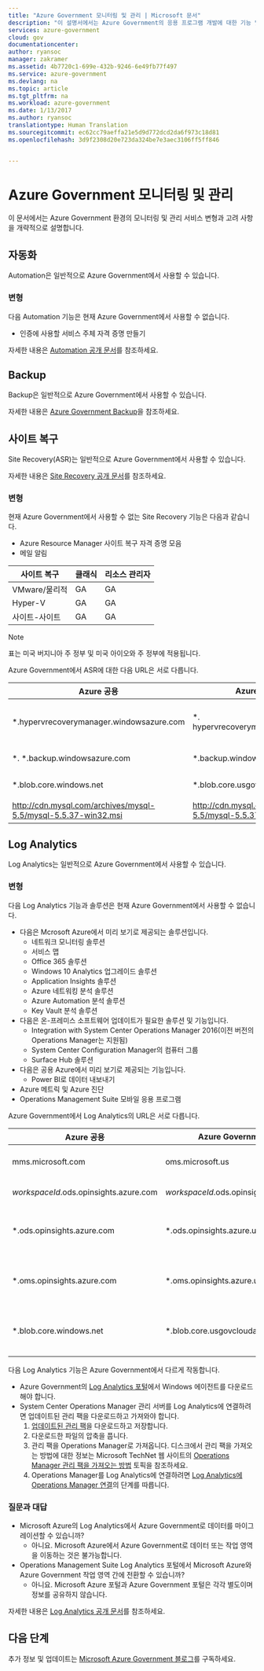 ```yaml
---
title: "Azure Government 모니터링 및 관리 | Microsoft 문서"
description: "이 설명서에서는 Azure Government의 응용 프로그램 개발에 대한 기능 및 지침을 비교합니다."
services: azure-government
cloud: gov
documentationcenter: 
author: ryansoc
manager: zakramer
ms.assetid: 4b7720c1-699e-432b-9246-6e49fb77f497
ms.service: azure-government
ms.devlang: na
ms.topic: article
ms.tgt_pltfrm: na
ms.workload: azure-government
ms.date: 1/13/2017
ms.author: ryansoc
translationtype: Human Translation
ms.sourcegitcommit: ec62cc79aeffa21e5d9d772dcd2da6f973c18d81
ms.openlocfilehash: 3d9f2308d20e723da324be7e3aec3106ff5ff846


---
```

# <a name="azure-government-monitoring--management"></a>Azure Government 모니터링 및 관리
이 문서에서는 Azure Government 환경의 모니터링 및 관리 서비스 변형과 고려 사항을 개략적으로 설명합니다.

## <a name="automation"></a>자동화
Automation은 일반적으로 Azure Government에서 사용할 수 있습니다.

### <a name="variations"></a>변형
다음 Automation 기능은 현재 Azure Government에서 사용할 수 없습니다.

* 인증에 사용할 서비스 주체 자격 증명 만들기

자세한 내용은 [Automation 공개 문서](../automation/automation-intro.md)를 참조하세요.

## <a name="backup"></a>Backup
Backup은 일반적으로 Azure Government에서 사용할 수 있습니다.

자세한 내용은 [Azure Government Backup](documentation-government-services-backup.md)을 참조하세요.

## <a name="site-recovery"></a>사이트 복구
Site Recovery(ASR)는 일반적으로 Azure Government에서 사용할 수 있습니다.

자세한 내용은 [Site Recovery 공개 문서](../site-recovery/site-recovery-overview.md)를 참조하세요.

### <a name="variations"></a>변형
현재 Azure Government에서 사용할 수 없는 Site Recovery 기능은 다음과 같습니다.

* Azure Resource Manager 사이트 복구 자격 증명 모음
* 메일 알림

| 사이트 복구 | 클래식 | 리소스 관리자 |
| --- | --- | --- |
| VMware/물리적  | GA | GA |
| Hyper-V | GA | GA |
| 사이트-사이트 | GA | GA |

>[!NOTE]
>표는 미국 버지니아 주 정부 및 미국 아이오와 주 정부에 적용됩니다.

Azure Government에서 ASR에 대한 다음 URL은 서로 다릅니다.

| Azure 공용 | Azure Government | 참고 사항 |
| --- | --- | --- |
| *.hypervrecoverymanager.windowsazure.com | *. hypervrecoverymanager.windowsazure.us | Site Recovery 서비스 액세스 |
| *. *.backup.windowsazure.com  | *.backup.windowsazure.us | 보호 서비스 액세스 |
| *.blob.core.windows.net | *.blob.core.usgovcloudapi.net | VM 스냅숏 저장 |
| http://cdn.mysql.com/archives/mysql-5.5/mysql-5.5.37-win32.msi | http://cdn.mysql.com/archives/mysql-5.5/mysql-5.5.37-win32.msi | MySQL 다운로드 |

## <a name="log-analytics"></a>Log Analytics
Log Analytics는 일반적으로 Azure Government에서 사용할 수 있습니다.

### <a name="variations"></a>변형
다음 Log Analytics 기능과 솔루션은 현재 Azure Government에서 사용할 수 없습니다.

* 다음은 Mcrosoft Azure에서 미리 보기로 제공되는 솔루션입니다.
  * 네트워크 모니터링 솔루션
  * 서비스 맵
  * Office 365 솔루션
  * Windows 10 Analytics 업그레이드 솔루션
  * Application Insights 솔루션
  * Azure 네트워킹 분석 솔루션
  * Azure Automation 분석 솔루션
  * Key Vault 분석 솔루션
* 다음은 온-프레미스 소프트웨어 업데이트가 필요한 솔루션 및 기능입니다.
  * Integration with System Center Operations Manager 2016(이전 버전의 Operations Manager는 지원됨)
  * System Center Configuration Manager의 컴퓨터 그룹
  * Surface Hub 솔루션
* 다음은 공용 Azure에서 미리 보기로 제공되는 기능입니다.
  * Power BI로 데이터 내보내기
* Azure 메트릭 및 Azure 진단
* Operations Management Suite 모바일 응용 프로그램

Azure Government에서 Log Analytics의 URL은 서로 다릅니다.

| Azure 공용 | Azure Government | 참고 사항 |
| --- | --- | --- |
| mms.microsoft.com |oms.microsoft.us |Log Analytics 포털 |
| *workspaceId*.ods.opinsights.azure.com |*workspaceId*.ods.opinsights.azure.us |[데이터 수집기 API](../log-analytics/log-analytics-data-collector-api.md) |
| \*.ods.opinsights.azure.com |\*.ods.opinsights.azure.us |에이전트 통신 - [방화벽 설정 구성](../log-analytics/log-analytics-proxy-firewall.md) |
| \*.oms.opinsights.azure.com |\*.oms.opinsights.azure.us |에이전트 통신 - [방화벽 설정 구성](../log-analytics/log-analytics-proxy-firewall.md) |
| \*.blob.core.windows.net |\*.blob.core.usgovcloudapi.net |에이전트 통신 - [방화벽 설정 구성](../log-analytics/log-analytics-proxy-firewall.md) |

다음 Log Analytics 기능은 Azure Government에서 다르게 작동합니다.

* Azure Government의 [Log Analytics 포털](https://oms.microsoft.us)에서 Windows 에이전트를 다운로드해야 합니다.
* System Center Operations Manager 관리 서버를 Log Analytics에 연결하려면 업데이트된 관리 팩을 다운로드하고 가져와야 합니다.
  1. [업데이트된 관리 팩](http://go.microsoft.com/fwlink/?LinkId=828749)을 다운로드하고 저장합니다.
  2. 다운로드한 파일의 압축을 풉니다.
  3. 관리 팩을 Operations Manager로 가져옵니다. 디스크에서 관리 팩을 가져오는 방법에 대한 정보는 Microsoft TechNet 웹 사이트의 [Operations Manager 관리 팩을 가져오는 방법](http://technet.microsoft.com/library/hh212691.aspx) 토픽을 참조하세요.
  4. Operations Manager를 Log Analytics에 연결하려면 [Log Analytics에 Operations Manager 연결](../log-analytics/log-analytics-om-agents.md)의 단계를 따릅니다.

### <a name="frequently-asked-questions"></a>질문과 대답
* Microsoft Azure의 Log Analytics에서 Azure Government로 데이터를 마이그레이션할 수 있습니까?
  * 아니요. Microsoft Azure에서 Azure Government로 데이터 또는 작업 영역을 이동하는 것은 불가능합니다.
* Operations Management Suite Log Analytics 포털에서 Microsoft Azure와 Azure Government 작업 영역 간에 전환할 수 있습니까?
  * 아니요. Microsoft Azure 포털과 Azure Government 포털은 각각 별도이며 정보를 공유하지 않습니다.

자세한 내용은 [Log Analytics 공개 문서](../log-analytics/log-analytics-overview.md)를 참조하세요.

## <a name="next-steps"></a>다음 단계
추가 정보 및 업데이트는 <a href="https://blogs.msdn.microsoft.com/azuregov/">Microsoft Azure Government 블로그</a>를 구독하세요.



<!--HONumber=Jan17_HO3-->


